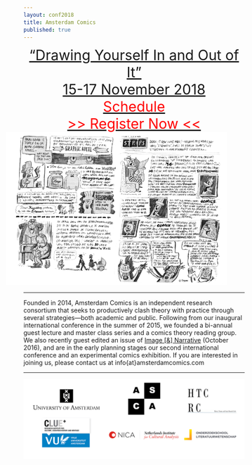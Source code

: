 ```yaml
---
layout: conf2018
title: Amsterdam Comics
published: true
---
```


<div style="display: block; margin: auto; text-align: center; font-size: 24pt;">
<a href="conferences/fall2018">“Drawing Yourself In and Out of It” 
<br>
 15-17 November 2018
</a>
<br>
<a href="/conferences/fall2018/schedule"><div style="color: red;"> Schedule </div></a>
<a href="https://fd20.formdesk.com/vu-onlinepayment/FGW_Registration_Drawing_Yourself_In_and_Out_of_It"><div style="color: red;">>> Register Now <<</div></a>
</div>

<img src="img/strips.png" alt="" style="width: 750px; margin-left: -40px;"/>

----

Founded in 2014, Amsterdam Comics is an independent research consortium that seeks to productively clash theory with practice through several strategies—both academic and public. Following from our inaugural international conference in the summer of 2015, we founded a bi-annual guest lecture and master class series and a comics theory reading group. We also recently guest edited an issue of [Image [&] Narrative](http://www.imageandnarrative.be/index.php/imagenarrative/issue/view/79) (October 2016), and are in the early planning stages our second international conference and an experimental comics exhibition. If you are interested in joining us, please contact us at info{at}amsterdamcomics.com

----

<img src="img/logos_all.png" alt="" style="width: 42.5em;"/>
